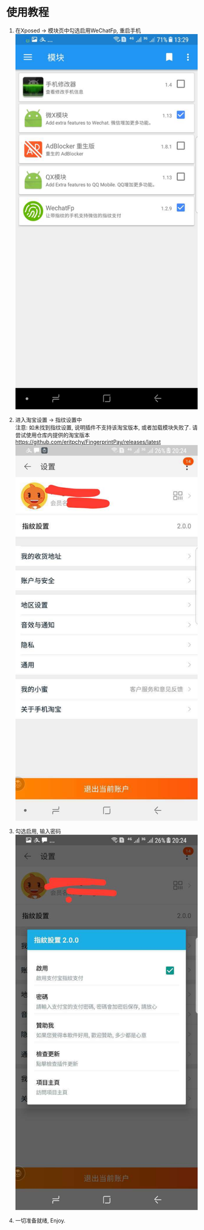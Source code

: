 # 使用教程

1. 在Xposed -> 模块页中勾选启用WeChatFp, 重启手机\
![1](./1.jpg)

2. 进入淘宝设置 -> 指纹设置中\
    注意: 如未找到指纹设置, 说明插件不支持该淘宝版本, 或者加载模块失败了. 请尝试使用仓库内提供的淘宝版本
    https://github.com/eritpchy/FingerprintPay/releases/latest
![2](./2.1.jpg)

3. 勾选启用, 输入密码\
![3](./3.1.jpg)

4. 一切准备就绪, Enjoy.
